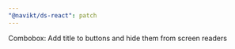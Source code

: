 ```yaml
---
"@navikt/ds-react": patch
---
```


Combobox: Add title to buttons and hide them from screen readers
